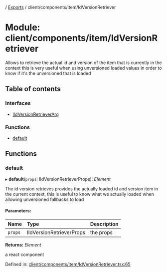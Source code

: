 [](../README.md) / [Exports](../modules.md) / client/components/item/IdVersionRetriever

# Module: client/components/item/IdVersionRetriever

Allows to retrieve the actual id and version of the item that is currently in the context
this is very useful when using unversioned loaded values in order to know if it's the unversioned
that is loaded

## Table of contents

### Interfaces

- [IIdVersionRetrieverArg](../interfaces/client_components_item_idversionretriever.iidversionretrieverarg.md)

### Functions

- [default](client_components_item_idversionretriever.md#default)

## Functions

### default

▸ **default**(`props`: IIdVersionRetrieverProps): *Element*

The id version retrieves provides the actually loaded id and version item
in the current context, this is useful to know what we actually loaded
when allowing unversioned fallbacks to load

#### Parameters:

Name | Type | Description |
:------ | :------ | :------ |
`props` | IIdVersionRetrieverProps | the props   |

**Returns:** *Element*

a react component

Defined in: [client/components/item/IdVersionRetriever.tsx:65](https://github.com/onzag/itemize/blob/28218320/client/components/item/IdVersionRetriever.tsx#L65)
